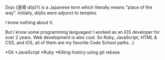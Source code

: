 Dojo (道場 dōjō?) is a Japanese term which literally means "place of the way". Initially, dōjōs were adjunct to temples.

I know nothing about it.

But I know some programming languages! I worked as an iOS developer for over 2 years. Web development is also cool. So Ruby, JavaScript, HTML & CSS, and iOS, all of them are my favorite Code School paths. :)

*Git
*JavaScript
*Ruby
*Killing history using git rebase
